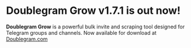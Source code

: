 # Doublegram Grow v1.7.1 is out now! 

**Doublegram Grow** is a powerful bulk invite and scraping tool designed for Telegram groups and channels. Now available for download at [Doublegram.com](https://www.doublegram.com)
